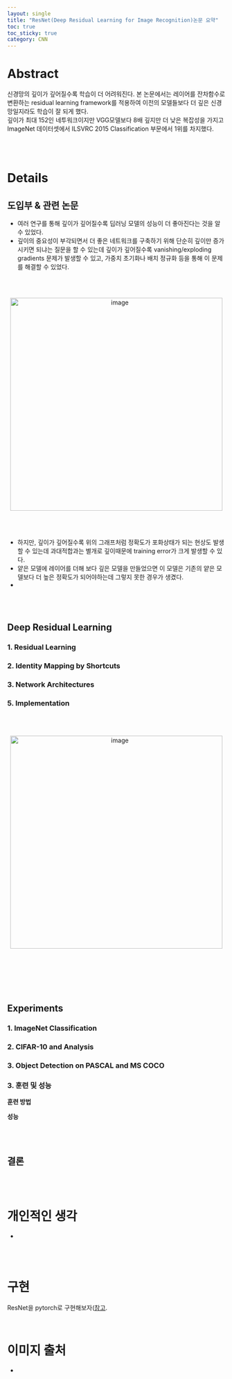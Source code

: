```yaml
---
layout: single
title: "ResNet(Deep Residual Learning for Image Recognition)논문 요약"
toc: true
toc_sticky: true
category: CNN
---
```


# Abstract
신경망의 깊이가 깊어질수록 학습이 더 어려워진다. 본 논문에서는 레이어를 잔차함수로 변환하는 residual learning framework를 적용하여 이전의 모델들보다 더 깊은 신경망일지라도 학습이 잘 되게 했다.  
깊이가 최대 152인 네투워크이지만 VGG모델보다 8배 깊지만 더 낮은 복잡성을 가지고 ImageNet 데이터셋에서 ILSVRC 2015 Classification 부문에서 1위를 차지했다.

<br><br>

# Details
## 도입부 & 관련 논문
- 여러 연구를 통해 깊이가 깊어질수록 딥러닝 모델의 성능이 더 좋아진다는 것을 알 수 있었다.
- 깊이의 중요성이 부각되면서 더 좋은 네트워크를 구축하기 위해 단순히 깊이만 증가시키면 되냐는 질문을 할 수 있는데 깊이가 깊어질수록 vanishing/exploding gradients 문제가 발생할 수 있고,
가중치 초기화나 배치 정규화 등을 통해 이 문제를 해결할 수 있었다.

<br><br>

<div align="center">
  <p>
  <img width="490" alt="image" src="https://github.com/Hyeonseung0103/Hyeonseung0103.github.io/assets/97672187/0d9eecf7-d684-43ee-a10f-f2657017fabe">
  </p>
</div>

<br><br>

- 하지만, 깊이가 깊어질수록 위의 그래프처럼 정확도가 포화상태가 되는 현상도 발생할 수 있는데 과대적합과는 별개로 깊이때문에 training error가 크게 발생할 수 있다.
- 얕은 모델에 레이어를 더해 보다 깊은 모델을 만들었으면 이 모델은 기존의 얕은 모델보다 더 높은 정확도가 되어야하는데 그렇지 못한 경우가 생겼다.
- 

<br><br>

## Deep Residual Learning
### 1. Residual Learning

### 2. Identity Mapping by Shortcuts

### 3. Network Architectures

### 5. Implementation

<br><br>

<div align="center">
  <p>
  <img width="490" alt="image" src="https://github.com/Hyeonseung0103/Hyeonseung0103.github.io/assets/97672187/0d9eecf7-d684-43ee-a10f-f2657017fabe">
  </p>
</div>

<br><br>



<br><br>

## Experiments
### 1. ImageNet Classification



### 2. CIFAR-10 and Analysis

### 3. Object Detection on PASCAL and MS COCO


### 3. 훈련 및 성능
**훈련 방법**


**성능**


<br><br>


## 결론


<br><br>

# 개인적인 생각
- 

<br><br>

# 구현
ResNet을 pytorch로 구현해보자([참고]([https://github.com/pytorch/vision/blob/6db1569c89094cf23f3bc41f79275c45e9fcb3f3/torchvision/models/googlenet.py](https://github.com/pytorch/vision/blob/6db1569c89094cf23f3bc41f79275c45e9fcb3f3/torchvision/models/resnet.py)https://github.com/pytorch/vision/blob/6db1569c89094cf23f3bc41f79275c45e9fcb3f3/torchvision/models/resnet.py).

```python

```


```python


```

# 이미지 출처
- 
